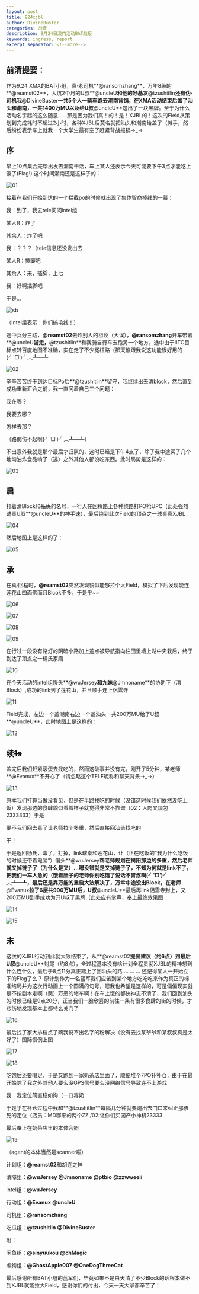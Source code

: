 ```yaml
---
layout: post
title: 924xjbl
author: DivineBuster
categories: 战报
description: 9月24日澳门活动BAT战报
keywords: ingress, report
excerpt_separator: <!--more-->
---
```


## 前清提要：

作为9.24 XMA的BAT小组，真·老司机**@ransomzhang**，万年8级的**@reamst02**，入坑2个月的U叔**@uncleU**和他的好基友**@tzushitlin**还有伪·司机我**@DivineBuster**一共5个人一辆车跑去潮南背锅，在XMA活动结束后盖了汕头和潮南，一共1400万MU以及给U叔**@uncleU**送出了一块黑牌。至于为什么活动名字起的这么随意……那是因为我们真！的！是！XJBL的！这次的Field从策划到完成耗时不超过2小时，各种XJBL后莫名就把汕头和潮南给盖了（摊手，然后纷纷表示车上就我一个大学生最有空了赶紧背战报锅→_→

<!--more-->

## 序

早上10点集合完毕出发去潮南干活，车上某人还表示今天可能要下午3点才能吃上饭了(Flag!).这个时间潮南还是这样子的：

![01](http://ww2.sinaimg.cn/mw690/66d9af2bgw1f8m8m056tfj20k00zkgpx.jpg)

接着在我们开始到达的一个拦截po的时候就出现了集体智商掉线的一幕：

我：到了，我去tele问问intel组

某人R：炸了

其余人：炸了吧

我：？？？（tele信息还没发出去

某人R：插脚吧

其余人：来，插脚，上七

我：好啊插脚吧

于是…

![sb](http://ww2.sinaimg.cn/mw690/66d9af2bgw1f8nanug14xj20il09wmyg.jpg)

（Intel组表示：你们搞毛线！）

途中兵分三路，**@reamst02**去炸别人的祖坟（大误），**@ransomzhang**开车带着**@uncleU**游走，**@tzushitlin**和我骑自行车去跑另一个地方，途中由于IITC目标点转百度地图不准确，实在走了不少冤枉路（那天谁跟我说这功能很好用的(╯‵□′)╯︵┻━┻

![02](http://ww4.sinaimg.cn/mw690/66d9af2bgw1f8m8m0hix4j20qo0zkq8l.jpg)

辛辛苦苦终于到达目标Po后**@tzushitlin**留守，我继续出去清block，然后直到成功重新汇合之前，我一直问着自己三个问题：

我在哪？

我要去哪？

怎样去那？

（路痴伤不起啊(╯‵□′)╯︵┻━┻）

不出意外我就是那个最后才归队的，这时已经是下午4点了，除了我中途买了几个地沟油炸食品啃了（逃）之外其他人都没吃东西。此时局势是这样的：

![03](http://ww3.sinaimg.cn/mw690/66d9af2bgw1f8m8m0wrqqj20ny0zkgnz.jpg)

## 启

打着清Block和~~私仇~~的名号，一行人在回程路上各种绕路打PO抢UPC（此处强烈谴责U叔**@uncleU**的神手速），最后绕到此次Field的顶点之一球桌真XJBL

![04](http://ww3.sinaimg.cn/mw690/66d9af2bgw1f8m8m1erk7j20iu0dsdn1.jpg)

然后地图上是这样的了：

![05](http://ww3.sinaimg.cn/mw690/66d9af2bgw1f8m8m1wcyoj20k00zk42f.jpg)

## 承

在真·回程时，**@reamst02**突然发现貌似能够拉个大Field，模拟了下后发现能连莲花山四面佛而且Blcok不多，于是乎~~

![06](http://ww3.sinaimg.cn/mw690/66d9af2bgw1f8m8m1lv9kj20l80lgwk4.jpg)

![07](http://ww3.sinaimg.cn/mw690/66d9af2bgw1f8m8m2q2loj209p0h8jug.jpg)

![08](http://ww1.sinaimg.cn/mw690/66d9af2bgw1f8m8m2ve8hj209s0hetbk.jpg)

![09](http://ww1.sinaimg.cn/mw690/66d9af2bgw1f8m8m3kgm5j20je0ecq8q.jpg)

在行过一段没有路灯的阴暗小路加上差点被导航指向往田里墙上湖中央栽后，终于到达了顶点之一楊氏家廟

![10](http://ww1.sinaimg.cn/mw690/66d9af2bgw1f8m8m3xb0gj20jq0dy7bw.jpg)

在今天活动的intel组馒头**@wuJersey**和九妹**@Jmnoname**的协助下（清Block）,成功的link到了莲花山，并且顺手连上侶雲寺

![11](http://ww2.sinaimg.cn/mw690/66d9af2bgw1f8m8m4f5wsj20k00eawl6.jpg)

Field完成，左边一个盖潮南右边一个盖汕头一共200万MU给了U叔**@uncleU**，此时地图上是这样的：

![12](http://ww2.sinaimg.cn/mw690/66d9af2bgw1f8m8m4r6ikj20ny0zkmzh.jpg)

## 续~~1s~~

盖完后我们赶紧滚蛋去找吃的，然而这破事并没有完，刚开了5分钟，某老师**@Evanux**不开心了（请忽略这个TELE昵称和聊天背景→_→）

![13](http://ww2.sinaimg.cn/mw690/66d9af2bgw1f8m8m597d3j20k00zk76g.jpg)

原本我们打算当做没看见，但是在半路找吃的时候（没错这时候我们依然没吃上饭）发现那边的食肆貌似看着样子就觉得非常不靠谱（02：人肉叉烧包2333333）于是

要不我们回去毒了让老师拉个多重，然后直接回汕头找吃的

干！

于是返回杨氏，毒了，打掉，link球桌和莲花山，让（正在吃饭的“我为什么吃饭的时候还带着电脑”）馒头**@wuJersey**帮老师规划在揭阳那边的多重，然后老师就又掉链子了（为什么是又）…嗯没错就是又掉链子了，不知为何就是link不了，把我们一车人急的（饿着肚子的老师你别吃饱了说话不胃疼啊(╯‵□′)╯︵┻━┻，最后还是靠万能的重启大法解决了，万幸中途没出Block，在老师**@Evanux**拉了6层共900万MU后，U叔**@uncleU**最后再link侶雲寺封上，又200万MU到手成功为开U叔了黑牌（此处应有掌声，奉上最终效果图

![14](http://ww4.sinaimg.cn/mw690/66d9af2bgw1f8m8m5qaa0j20bx0aagma.jpg)

![15](http://ww2.sinaimg.cn/mw690/66d9af2bgw1f8m8m60g7kj20hs0vk3zm.jpg)

## 末

这次的XJBL行动到此就大致结束了，从**@reamst02**提出建议（约6点）到最后U叔**@uncleU**封尾（约8点），全过程基本没有啥计划全程贯彻XJBL的精神想到什么连什么，最后于8点11分真正踏上了回汕头的路
…
…
…
还记得某人一开始立下的Flag了么？
原计划作为一名蓝军我们应该到某个地方吃吃吃来作为真正的标准结局并为这次行动画上一个圆满的句号，嗯我也希望是这样的，可是偏偏现实就是不按剧本走啊（哭）万恶的堵车啊！在车上饿的都快神志不清了，我们回到汕头的时候已经是9点20分，正当我们一脸欣喜的前往一条有很多食肆的街的时候，才悲伤地发现基本上都特么关门了

![16](http://ww4.sinaimg.cn/mw690/66d9af2bgw1f8m8m6iit6j20h60juald.jpg)

最后找了家大排档点了碗我说不出名字的粉解决（没有去找某爷爷和某叔叔真是太好了）国际惯例上图

![17](http://ww2.sinaimg.cn/mw690/66d9af2bgw1f8m8m6zbhlj20zk0qo751.jpg)

![18](http://ww3.sinaimg.cn/mw690/66d9af2bgw1f8m8m79w39j20qo0zkwfl.jpg)

吃饱后还要喝足，于是又跑到一家奶茶店里面了，顺便堆个7PO补补仓，由于在最开始除了我之外其他人要么没GPS信号要么没网络信号导致连不上游戏

我：我定位简直稳如狗（一口毒奶

于是乎在补仓过程中我和**@tzushitlin**每隔几分钟就要跑出去门口来纠正那该死的定位（店员：MD哪来的两个ZZ  /02:让你们买国产小神机23333

最后奉上在奶茶店里的本体合照

![19](http://ww3.sinaimg.cn/mw690/66d9af2bgw1f8m8m7rcvdj20cw0h70x2.jpg)

（agent的本体当然是scanner啦）

计划组：**@reamst02**和胡连之神

清障组：**@wuJersey** **@Jmnoname** **@ptbio**	**@zzwweeii**

intel组：**@wuJersey**

行动组：**@Evanux** **@uncleU**

司机组：**@ransomzhang**

吃瓜组：**@tzushitlin** **@DivineBuster** 

附：

闲鱼组：**@sinyuukou** **@chMagic**

虐狗组：**@GhostApple007** **@OneDogThreeCat**

最后感谢所有BAT小组的蓝军们，毕竟如果不是白天清了不少Block的话根本做不到XJBL就能拉大Field，感谢你们的付出，今天一天大家都辛苦了！
